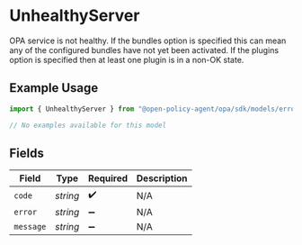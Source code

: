 # UnhealthyServer

OPA service is not healthy. If the bundles option is specified this can mean any of the configured bundles have not yet been activated. If the plugins option is specified then at least one plugin is in a non-OK state.

## Example Usage

```typescript
import { UnhealthyServer } from "@open-policy-agent/opa/sdk/models/errors";

// No examples available for this model
```

## Fields

| Field              | Type               | Required           | Description        |
| ------------------ | ------------------ | ------------------ | ------------------ |
| `code`             | *string*           | :heavy_check_mark: | N/A                |
| `error`            | *string*           | :heavy_minus_sign: | N/A                |
| `message`          | *string*           | :heavy_minus_sign: | N/A                |